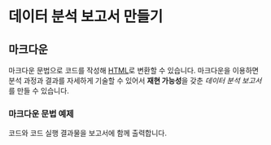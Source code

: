 # 데이터 분석 보고서 만들기

## 마크다운

마크다운 문법으로 코드를 작성해 [HTML](https://ko.wikipedia.org/wiki/HTML)로 변환할 수 있습니다. 마크다운을 이용하면 분석 과정과 결과를 자세하게 기술할 수 있어서 **재현 가능성**을 갖춘 *데이터 분석 보고서*를 만들 수 있습니다.

### 마크다운 문법 예제 

코드와 코드 실행 결과물을 보고서에 함께 출력합니다.